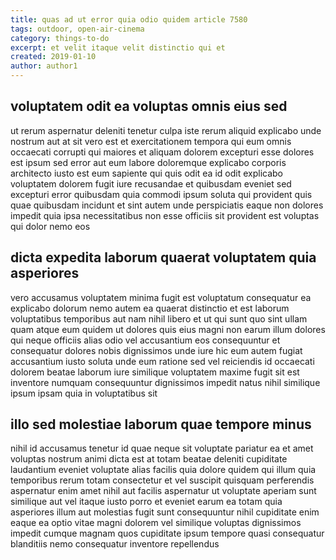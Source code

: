 ```yaml
---
title: quas ad ut error quia odio quidem article 7580
tags: outdoor, open-air-cinema
category: things-to-do
excerpt: et velit itaque velit distinctio qui et
created: 2019-01-10
author: author1
---
```


## voluptatem odit ea voluptas omnis eius sed

ut rerum aspernatur deleniti tenetur culpa iste rerum aliquid explicabo unde nostrum aut at sit vero est et exercitationem tempora qui eum omnis occaecati corrupti qui maiores et aliquam dolorem excepturi esse dolores est ipsum sed error aut eum labore doloremque explicabo corporis architecto iusto est eum sapiente qui quis odit ea id odit explicabo voluptatem dolorem fugit iure recusandae et quibusdam eveniet sed excepturi error quibusdam quia commodi ipsum soluta qui provident quis quae quibusdam incidunt et sint autem unde perspiciatis eaque non dolores impedit quia ipsa necessitatibus non esse officiis sit provident est voluptas qui dolor nemo eos

## dicta expedita laborum quaerat voluptatem quia asperiores

vero accusamus voluptatem minima fugit est voluptatum consequatur ea explicabo dolorum nemo autem ea quaerat distinctio et est laborum voluptatibus temporibus aut nam nihil libero et ut qui sunt quo sint ullam quam atque eum quidem ut dolores quis eius magni non earum illum dolores qui neque officiis alias odio vel accusantium eos consequuntur et consequatur dolores nobis dignissimos unde iure hic eum autem fugiat accusantium iusto soluta unde eum ratione sed vel reiciendis id occaecati dolorem beatae laborum iure similique voluptatem maxime fugit sit est inventore numquam consequuntur dignissimos impedit natus nihil similique ipsum ipsam quia in voluptatibus sit

## illo sed molestiae laborum quae tempore minus

nihil id accusamus tenetur id quae neque sit voluptate pariatur ea et amet voluptas nostrum animi dicta est at totam beatae deleniti cupiditate laudantium eveniet voluptate alias facilis quia dolore quidem qui illum quia temporibus rerum totam consectetur et vel suscipit quisquam perferendis aspernatur enim amet nihil aut facilis aspernatur ut voluptate aperiam sunt similique aut vel itaque iusto porro et eveniet earum ea totam quia asperiores illum aut molestias fugit sunt consequuntur nihil cupiditate enim eaque ea optio vitae magni dolorem vel similique voluptas dignissimos impedit cumque magnam quos cupiditate ipsum tempore quasi consequatur blanditiis nemo consequatur inventore repellendus
